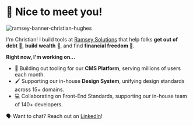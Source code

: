 # 🎉 Nice to meet you!

![ramsey-banner-christian-hughes](https://user-images.githubusercontent.com/14190451/89072635-8ae64000-d33e-11ea-8f2d-8bed780fa9c9.jpg)

I'm Christian! I build tools at [Ramsey Solutions](https://www.ramseyinhouse.com) that help folks **get out of debt** 💸, **build wealth** 🤩, and find **financial freedom** 🥳.

**Right now, I'm working on...**

- 🧰 Building out tooling for our **CMS Platform**, serving millions of users each month.
- 🖌️ Supporting our in-house **Design System**, unifying design standards across 15+ domains.
- 💻 Collaborating on Front-End Standards, supporting our in-house team of 140+ developers.

🗣 Want to chat? Reach out on [LinkedIn](https://www.linkedin.com/in/christianjhughes/)!
